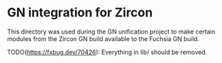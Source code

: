 # GN integration for Zircon

This directory was used during the GN unification project to make certain
modules from the Zircon GN build available to the Fuchsia GN build.

TODO(https://fxbug.dev/70426): Everything in lib/ should be removed.
